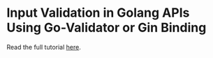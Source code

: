 # Input Validation in Golang APIs Using Go-Validator or Gin Binding

Read the full tutorial [here](https://www.djamware.com/post/6892fa19312f402733c84d61/input-validation-in-golang-apis-using-govalidator-or-gin-binding).
